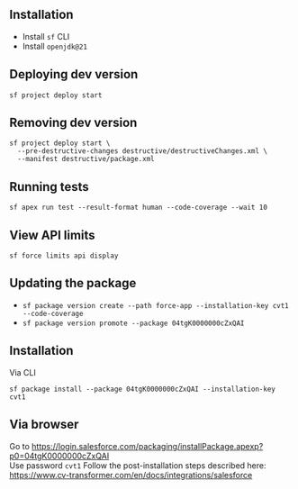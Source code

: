 ## Installation

- Install `sf` CLI
- Install `openjdk@21`

## Deploying dev version

```
sf project deploy start
```

## Removing dev version

```
sf project deploy start \
  --pre-destructive-changes destructive/destructiveChanges.xml \
  --manifest destructive/package.xml
```

## Running tests

```
sf apex run test --result-format human --code-coverage --wait 10
```

## View API limits

```
sf force limits api display
```

## Updating the package

- `sf package version create --path force-app --installation-key cvt1 --code-coverage`
- `sf package version promote --package 04tgK0000000cZxQAI`

## Installation

Via CLI

```
sf package install --package 04tgK0000000cZxQAI --installation-key cvt1
```

## Via browser

Go to https://login.salesforce.com/packaging/installPackage.apexp?p0=04tgK0000000cZxQAI \
Use password `cvt1`
Follow the post-installation steps described here:
https://www.cv-transformer.com/en/docs/integrations/salesforce
